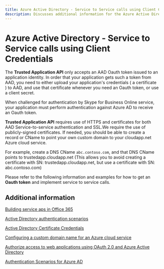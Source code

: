 ```yaml
---
title: Azure Active Directory - Service to Service calls using Client Credentials
description: Discusses additional information for the Azure Active Directory - Service to Service calls using Client Credentials
---
```

# Azure Active Directory - Service to Service calls using Client Credentials


The **Trusted Application API** only accepts an AAD Oauth token issued to an application identity.  In order that your application gets such a token from AAD, you need to either upload your application's credentials ( a certificate ) to AAD, and use that certificate whenever you need an Oauth token, or use a client secret.
 
When challenged for authentication by Skype for Business Online service, your application must perform authentication against Azure AD to receive an Oauth token.

**Trusted Application API** requires use of HTTPS and certificates for both AAD Service-to-service authentication and SSL.We require the use of publicly-signed certificates.  If needed, you should be able to create a record or CName to point your own custom domain to your cloudapp.net Azure cloud service.
 
For example, create a DNS CName `abc.contoso.com`, and that DNS CName points to trustedapp.cloudapp.net (This allows you to avoid creating a certificate with SN: trustedapp.cloudapp.net, but use a certificate with SN: abc.contoso.com)
 
Please refer to the following information and examples for how to get an **Oauth token** and implement service to service calls.
 
## Additional information

[Building service aps in Office 365](https://msdn.microsoft.com/office/office365/howto/building-service-apps-in-office-365)

[Active Directory authentication scenarios](https://azure.microsoft.com/documentation/articles/active-directory-authentication-scenarios)

[Active Directory Certificate Credentials](https://github.com/Azure-Samples/active-directory-dotnet-daemon-certificate-credential)

[Configuring a custom domain name for an Azure cloud service](https://azure.microsoft.com/documentation/articles/cloud-services-custom-domain-name-portal)

[Authorize access to web applications using OAuth 2.0 and Azure Active Directory](https://msdn.microsoft.com/library/azure/dn645543.aspx)

[Authentication Scenarios for Azure AD](https://azure.microsoft.com/documentation/articles/active-directory-authentication-scenarios)
